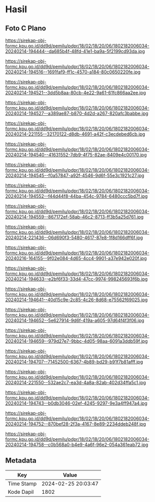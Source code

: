 # Hasil

## Foto C Plano

https://sirekap-obj-formc.kpu.go.id/dd9d/pemilu/pdpr/18/02/18/20/06/1802182006034-20240214-194444--da685b4f-48fd-41e1-ba9a-5f2199cd93da.jpg

https://sirekap-obj-formc.kpu.go.id/dd9d/pemilu/pdpr/18/02/18/20/06/1802182006034-20240214-194516--1691faf9-ff1c-4570-a184-80c0650220fe.jpg

https://sirekap-obj-formc.kpu.go.id/dd9d/pemilu/pdpr/18/02/18/20/06/1802182006034-20240214-194521--3dd5b8aa-80cb-4e22-9a61-61fc866aa2ee.jpg

https://sirekap-obj-formc.kpu.go.id/dd9d/pemilu/pdpr/18/02/18/20/06/1802182006034-20240214-194527--a389ae87-b870-4d2d-a267-820afc3babbe.jpg

https://sirekap-obj-formc.kpu.go.id/dd9d/pemilu/pdpr/18/02/18/20/06/1802182006034-20240214-221155--32170122-d8db-4691-a42f-c3ecdebed6cb.jpg

https://sirekap-obj-formc.kpu.go.id/dd9d/pemilu/pdpr/18/02/18/20/06/1802182006034-20240214-194540--41631552-7db9-4f75-82ae-8409e4c00170.jpg

https://sirekap-obj-formc.kpu.go.id/dd9d/pemilu/pdpr/18/02/18/20/06/1802182006034-20240214-194545--f0a57847-a92f-4546-9d6f-55e3c1921c27.jpg

https://sirekap-obj-formc.kpu.go.id/dd9d/pemilu/pdpr/18/02/18/20/06/1802182006034-20240214-194552--f44d44f8-44ba-454c-9784-6480ccc5bd7f.jpg

https://sirekap-obj-formc.kpu.go.id/dd9d/pemilu/pdpr/18/02/18/20/06/1802182006034-20240214-194559--867172ef-58ab-46c2-8713-ff3b5a25d761.jpg

https://sirekap-obj-formc.kpu.go.id/dd9d/pemilu/pdpr/18/02/18/20/06/1802182006034-20240214-221436--06d690f3-5480-4617-87e8-1f8d166dff6f.jpg

https://sirekap-obj-formc.kpu.go.id/dd9d/pemilu/pdpr/18/02/18/20/06/1802182006034-20240216-164155--9f02e084-4d65-4cc4-9901-a37e942e020f.jpg

https://sirekap-obj-formc.kpu.go.id/dd9d/pemilu/pdpr/18/02/18/20/06/1802182006034-20240214-194633--e2bf6f33-33d4-47cc-9974-998245693f6b.jpg

https://sirekap-obj-formc.kpu.go.id/dd9d/pemilu/pdpr/18/02/18/20/06/1802182006034-20240214-194641--40d15c9e-2c85-4c26-8d68-e75562f69025.jpg

https://sirekap-obj-formc.kpu.go.id/dd9d/pemilu/pdpr/18/02/18/20/06/1802182006034-20240214-194652--5e627914-9d6f-419a-a605-97d64f4f3f06.jpg

https://sirekap-obj-formc.kpu.go.id/dd9d/pemilu/pdpr/18/02/18/20/06/1802182006034-20240214-194659--979d27e7-9bbc-4d05-98aa-6091a3ddb59f.jpg

https://sirekap-obj-formc.kpu.go.id/dd9d/pemilu/pdpr/18/02/18/20/06/1802182006034-20240214-194707--71452500-6367-4b89-bd29-b91f7b81afff.jpg

https://sirekap-obj-formc.kpu.go.id/dd9d/pemilu/pdpr/18/02/18/20/06/1802182006034-20240214-221550--532ae2c7-ea3d-4a8a-82ab-402d34ffa5c1.jpg

https://sirekap-obj-formc.kpu.go.id/dd9d/pemilu/pdpr/18/02/18/20/06/1802182006034-20240214-194743--b0db3046-02ef-4245-9297-9e3a4ff947a4.jpg

https://sirekap-obj-formc.kpu.go.id/dd9d/pemilu/pdpr/18/02/18/20/06/1802182006034-20240214-194752--870bef28-2f3a-4167-8e89-2234ddeb248f.jpg

https://sirekap-obj-formc.kpu.go.id/dd9d/pemilu/pdpr/18/02/18/20/06/1802182006034-20240214-194758--c0b568a0-b4e9-4a6f-96e2-054a361eab72.jpg


## Metadata

| Key        | Value               |
| ---------- | ------------------- |
| Time Stamp | 2024-02-25 20:03:47 |
| Kode Dapil | 1802                |



